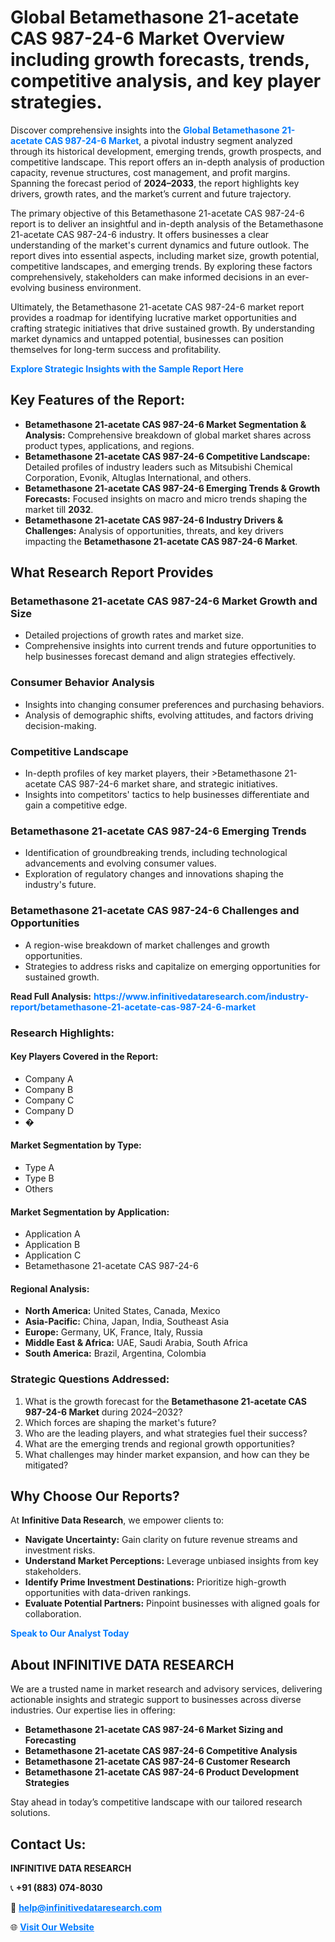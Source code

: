 <h1>Global Betamethasone 21-acetate CAS 987-24-6 Market Overview including growth forecasts, trends, competitive analysis, and key player strategies.</h1>
<p>
Discover comprehensive insights into the 
<a href="https://www.infinitivedataresearch.com/industry-report/betamethasone-21-acetate-cas-987-24-6-market" rel="dofollow" style="color: #007BFF; text-decoration: none;"><strong>Global Betamethasone 21-acetate CAS 987-24-6 Market</strong></a>, a pivotal industry segment analyzed through its historical development, emerging trends, growth prospects, and competitive landscape. This report offers an in-depth analysis of production capacity, revenue structures, cost management, and profit margins. Spanning the forecast period of <strong>2024–2033</strong>, the report highlights key drivers, growth rates, and the market’s current and future trajectory.
</p>
<p>
The primary objective of this Betamethasone 21-acetate CAS 987-24-6 report is to deliver an insightful and in-depth analysis of the Betamethasone 21-acetate CAS 987-24-6 industry. It offers businesses a clear understanding of the market's current dynamics and future outlook. The report dives into essential aspects, including market size, growth potential, competitive landscapes, and emerging trends. By exploring these factors comprehensively, stakeholders can make informed decisions in an ever-evolving business environment.
</p>
<p>
Ultimately, the Betamethasone 21-acetate CAS 987-24-6 market report provides a roadmap for identifying lucrative market opportunities and crafting strategic initiatives that drive sustained growth. By understanding market dynamics and untapped potential, businesses can position themselves for long-term success and profitability.
</p>
<p>
<a href="https://www.infinitivedataresearch.com/request-sample/reportId=111640" style="color: #007BFF; text-decoration: none;"><strong>Explore Strategic Insights with the Sample Report Here</strong></a>
</p>

<h2>Key Features of the Report:</h2>
<ul>
<li><strong>Betamethasone 21-acetate CAS 987-24-6 Market Segmentation & Analysis:</strong> Comprehensive breakdown of global market shares across product types, applications, and regions.</li>
<li><strong>Betamethasone 21-acetate CAS 987-24-6 Competitive Landscape:</strong> Detailed profiles of industry leaders such as Mitsubishi Chemical Corporation, Evonik, Altuglas International, and others.</li>
<li><strong>Betamethasone 21-acetate CAS 987-24-6 Emerging Trends & Growth Forecasts:</strong> Focused insights on macro and micro trends shaping the market till <strong>2032</strong>.</li>
<li><strong>Betamethasone 21-acetate CAS 987-24-6 Industry Drivers & Challenges:</strong> Analysis of opportunities, threats, and key drivers impacting the <strong>Betamethasone 21-acetate CAS 987-24-6 Market</strong>.</li>
</ul>

<h2>What Research Report Provides</h2>
<h3>Betamethasone 21-acetate CAS 987-24-6 Market Growth and Size</h3>
<ul>
<li>Detailed projections of growth rates and market size.</li>
<li>Comprehensive insights into current trends and future opportunities to help businesses forecast demand and align strategies effectively.</li>
</ul>

<h3>Consumer Behavior Analysis</h3>
<ul>
<li>Insights into changing consumer preferences and purchasing behaviors.</li>
<li>Analysis of demographic shifts, evolving attitudes, and factors driving decision-making.</li>
</ul>

<h3>Competitive Landscape</h3>
<ul>
<li>In-depth profiles of key market players, their >Betamethasone 21-acetate CAS 987-24-6 market share, and strategic initiatives.</li>
<li>Insights into competitors' tactics to help businesses differentiate and gain a competitive edge.</li>
</ul>

<h3>Betamethasone 21-acetate CAS 987-24-6 Emerging Trends</h3>
<ul>
<li>Identification of groundbreaking trends, including technological advancements and evolving consumer values.</li>
<li>Exploration of regulatory changes and innovations shaping the industry's future.</li>
</ul>

<h3>Betamethasone 21-acetate CAS 987-24-6 Challenges and Opportunities</h3>
<ul>
<li>A region-wise breakdown of market challenges and growth opportunities.</li>
<li>Strategies to address risks and capitalize on emerging opportunities for sustained growth.</li>
</ul>
<p><strong>Read Full Analysis:</strong> <a href="https://www.infinitivedataresearch.com/industry-report/betamethasone-21-acetate-cas-987-24-6-market" rel="dofollow" style="color: #007BFF; text-decoration: none;"><strong>https://www.infinitivedataresearch.com/industry-report/betamethasone-21-acetate-cas-987-24-6-market</strong></a></p>
<h3>Research Highlights:</h3>
<h4>Key Players Covered in the Report:</h4>
<ul><li>Company A</li><li>Company B</li><li>Company C</li><li>Company D</li><li>�</li></ul>
<h4>Market Segmentation by Type:</h4>
<ul><li>Type A</li><li>Type B</li><li>Others</li></ul>
<h4>Market Segmentation by Application:</h4>
<ul><li>Application A</li><li>Application B</li><li>Application C</li><li>Betamethasone 21-acetate CAS 987-24-6</li></ul>

<h4>Regional Analysis:</h4>
<ul>
<li><strong>North America:</strong> United States, Canada, Mexico</li>
<li><strong>Asia-Pacific:</strong> China, Japan, India, Southeast Asia</li>
<li><strong>Europe:</strong> Germany, UK, France, Italy, Russia</li>
<li><strong>Middle East & Africa:</strong> UAE, Saudi Arabia, South Africa</li>
<li><strong>South America:</strong> Brazil, Argentina, Colombia</li>
</ul>

<h3>Strategic Questions Addressed:</h3>
<ol>
<li>What is the growth forecast for the <strong>Betamethasone 21-acetate CAS 987-24-6 Market</strong> during 2024–2032?</li>
<li>Which forces are shaping the market's future?</li>
<li>Who are the leading players, and what strategies fuel their success?</li>
<li>What are the emerging trends and regional growth opportunities?</li>
<li>What challenges may hinder market expansion, and how can they be mitigated?</li>
</ol>

<h2>Why Choose Our Reports?</h2>
<p>At <strong>Infinitive Data Research</strong>, we empower clients to:</p>
<ul>
<li><strong>Navigate Uncertainty:</strong> Gain clarity on future revenue streams and investment risks.</li>
<li><strong>Understand Market Perceptions:</strong> Leverage unbiased insights from key stakeholders.</li>
<li><strong>Identify Prime Investment Destinations:</strong> Prioritize high-growth opportunities with data-driven rankings.</li>
<li><strong>Evaluate Potential Partners:</strong> Pinpoint businesses with aligned goals for collaboration.</li>
</ul>
<p><a href="https://www.infinitivedataresearch.com/industry-report/betamethasone-21-acetate-cas-987-24-6-market" rel="dofollow" style="color: #007BFF; text-decoration: none;"><strong>Speak to Our Analyst Today</strong></a></p>

<h2>About INFINITIVE DATA RESEARCH</h2>
<p>We are a trusted name in market research and advisory services, delivering actionable insights and strategic support to businesses across diverse industries. Our expertise lies in offering:</p>
<ul>
<li><strong>Betamethasone 21-acetate CAS 987-24-6 Market Sizing and Forecasting</strong></li>
<li><strong>Betamethasone 21-acetate CAS 987-24-6 Competitive Analysis</strong></li>
<li><strong>Betamethasone 21-acetate CAS 987-24-6 Customer Research</strong></li>
<li><strong>Betamethasone 21-acetate CAS 987-24-6 Product Development Strategies</strong></li>
</ul>
<p>Stay ahead in today’s competitive landscape with our tailored research solutions.</p>

<h2>Contact Us:</h2>
<p><strong>INFINITIVE DATA RESEARCH</strong></p>
<p>📞 <strong>+91 (883) 074-8030</strong></p>
<p>📧 <strong><a href="mailto:help@infinitivedataresearch.com" style="color: #007BFF;">help@infinitivedataresearch.com</a></strong></p>
<p>🌐 <strong><a href="https://www.infinitivedataresearch.com" rel="dofollow" style="color: #007BFF;">Visit Our Website</a></strong></p>